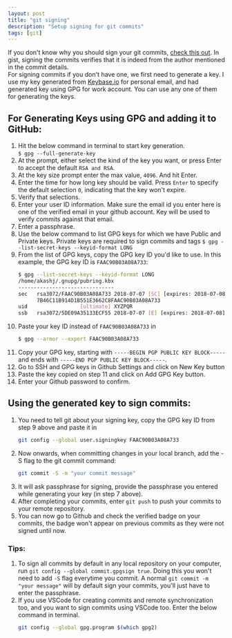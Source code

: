 ```yaml
---
layout: post
title: "git signing"
description: "Setup signing for git commits"
tags: [git]
---
```


If you don't know why you should sign your git commits, <a href="/posts/why-git-signing" target="_blank">check this out</a>. In gist, signing the commits verifies that it is indeed from the author mentioned in the commit details.  
For signing commits if you don't have one, we first need to generate a key. I use my key generated from <a href="https://www.keybase.io" target="_blank">Keybase.io</a> for personal email, and had generated key using GPG for work account. You can use any one of them for generating the keys.  
## For Generating Keys using GPG and adding it to GitHub:
1. Hit the below command in terminal to start key generation.  
    `$ gpg --full-generate-key`
2. At the prompt, either select the kind of the key you want, or press Enter to accept the default `RSA and RSA`.
3. At the key size prompt enter the max value, `4096`. And hit Enter.
4. Enter the time for how long key should be valid. Press `Enter` to specify the default selection `0`, indicating that the key won't expire.
5. Verify that selections.
6. Enter your user ID information. Make sure the email id you enter here is one of the verified email in your github account. Key will be used to verify commits against that email.
7. Enter a passphrase.
8. Use the below command to list GPG keys for which we have Public and Private keys. Private keys are required to sign commits and tags
    `$ gpg --list-secret-keys --keyid-format LONG`
9. From the list of GPG keys, copy the GPG key ID you'd like to use. In this example, the GPG key ID is `FAAC90B03A08A733`:
    ```bash
    $ gpg --list-secret-keys --keyid-format LONG
    /home/akashj/.gnupg/pubring.kbx
    -------------------------------
    sec   rsa3072/FAAC90B03A08A733 2018-07-07 [SC] [expires: 2018-07-08]
          7B46C11B914D1B551E3662C8FAAC90B03A08A733
    uid                 [ultimate] XYZPQR
    ssb   rsa3072/5DE09A35133ECF55 2018-07-07 [E] [expires: 2018-07-08]
    ```
10. Paste your key ID instead of `FAAC90B03A08A733` in
    ```bash
    $ gpg --armor --export FAAC90B03A08A733
    ```
11. Copy your GPG key, starting with `-----BEGIN PGP PUBLIC KEY BLOCK-----` and ends with `-----END PGP PUBLIC KEY BLOCK-----`.
12. Go to SSH and GPG keys in Github Settings and click on New Key button
13. Paste the key copied on step 11 and click on Add GPG Key button.
14. Enter your Github password to confirm.

## Using the generated key to sign commits:
1. You need to tell git about your signing key, copy the GPG key ID from step 9 above and paste it in
    ```bash
    git config --global user.signingkey FAAC90B03A08A733
    ```
2. Now onwards, when committing changes in your local branch, add the -S flag to the git commit command:
    ```bash
    git commit -S -m "your commit message"
    ```
3. It will ask passphrase for signing, provide the passphrase you entered while generating your key (in step 7 above).
4. After completing your commits, enter `git push` to push your commits to your remote repository.
5. You can now go to Github and check the verified badge on your commits, the badge won't appear on previous commits as they were not signed until now.

### Tips:
1. To sign all commits by default in any local repository on your computer, run `git config --global commit.gpgsign true`.
Doing this you won't need to add `-S` flag everytime you commit. A normal `git commit -m "your message"` will by default sign your commits, you'll just have to enter the passphrase.
2. If you use VSCode for creating commits and remote synchronization too, and you want to sign commits using VSCode too. Enter the below command in terminal.
    ```bash
    git config --global gpg.program $(which gpg2)
    ```
